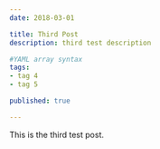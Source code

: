```yaml
---
date: 2018-03-01

title: Third Post
description: third test description

#YAML array syntax
tags:
- tag 4
- tag 5

published: true

---
```


This is the third test post.